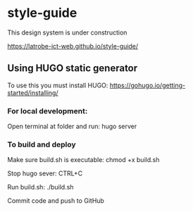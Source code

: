 # style-guide
This design system is under construction

https://latrobe-ict-web.github.io/style-guide/

## Using HUGO static generator
To use this you must install HUGO: https://gohugo.io/getting-started/installing/

### For local development:
Open terminal at folder and run: hugo server

### To build and deploy
Make sure build.sh is executable: chmod +x build.sh

Stop hugo sever: CTRL+C

Run build.sh: ./build.sh

Commit code and push to GitHub
